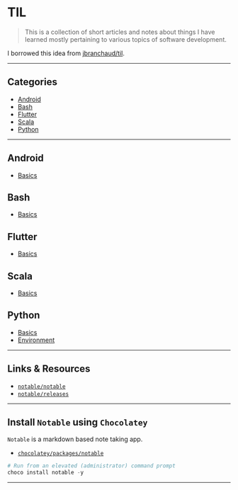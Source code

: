 
# TIL

> This is a collection of short articles and notes about things I have learned mostly pertaining to various topics of software development.

I borrowed this idea from [jbranchaud/til](https://github.com/jbranchaud/til).

---

## Categories

* [Android](https://github.com/patevs/til#android)
* [Bash](https://github.com/patevs/til#bash)
* [Flutter](https://github.com/patevs/til#flutter)
* [Scala](https://github.com/patevs/til#scala)
* [Python](https://github.com/patevs/til#python)

---

## Android

* [Basics](https://github.com/patevs/til/blob/master/android/android-basics.md)

## Bash

* [Basics](https://github.com/patevs/til/blob/master/bash/bash-basics.md)

## Flutter

* [Basics](https://github.com/patevs/til/blob/master/flutter/flutter-basics.md)

## Scala

* [Basics](https://github.com/patevs/til/blob/master/scala/scala-basics.md)

## Python

* [Basics](https://github.com/patevs/til/blob/master/python/python-basics.md)
* [Environment](https://github.com/patevs/til/blob/master/python/python-environment.md)

---

## Links & Resources

* [`notable/notable`](https://github.com/notable/notable)
* [`notable/releases`](https://github.com/notable/notable/releases)

---

## Install `Notable` using `Chocolatey`

`Notable` is a markdown based note taking app.

* [`chocolatey/packages/notable`](https://chocolatey.org/packages/notable)

```powershell
# Run from an elevated (administrator) command prompt
choco install notable -y
```

---
